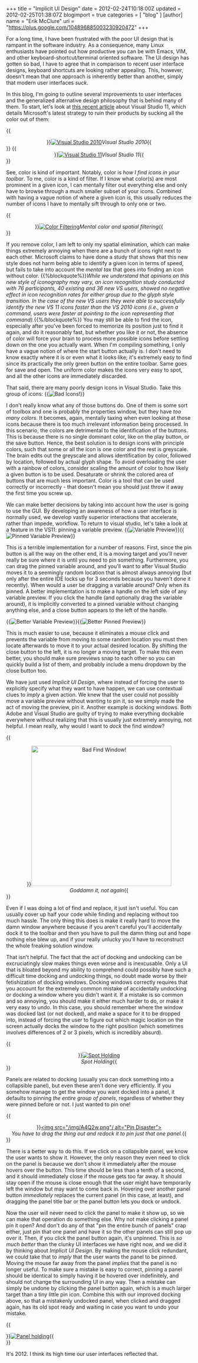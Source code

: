+++
title = "Implicit UI Design"
date = 2012-02-24T10:18:00Z
updated = 2012-02-25T01:38:07Z
blogimport = true 
categories = [ "blog" ]
[author]
	name = "Erik McClure"
	uri = "https://plus.google.com/104896885003230920472"
+++

For a long time, I have been frustrated with the poor UI design that is rampant in the software industry. As a consequence, many Linux enthusiasts have pointed out how productive you can be with Emacs, VIM, and other keyboard-shortcut/terminal oriented software. The UI design has gotten so bad, I have to agree that in comparison to recent user interface designs, keyboard shortcuts are looking rather appealing. This, however, doesn't mean that one approach is inherently better than another, simply that modern user interfaces *suck*. 

In this blog, I'm going to outline several improvements to user interfaces and the generalized alternative design philosophy that is behind many of them. To start, let's look at [this recent article](http://blogs.msdn.com/b/visualstudio/archive/2012/02/23/introducing-the-new-developer-experience.aspx) about Visual Studio 11, which details Microsoft's latest strategy to ruin their products by sucking all the color out of them: 

{{<div style="text-align:center;overflow:hidden;">}}<a href="http://blogs.msdn.com/cfs-file.ashx/__key/communityserver-blogs-components-weblogfiles/00-00-01-29-92-metablogapi/1667.dev10toolbars_5F00_4D41B521.png"><img src="http://blogs.msdn.com/cfs-file.ashx/__key/communityserver-blogs-components-weblogfiles/00-00-01-29-92-metablogapi/1667.dev10toolbars_5F00_4D41B521.png" alt="Visual Studio 2010" /></a><i>Visual Studio 2010</i>{{</div>}}
{{<div style="text-align:center;overflow:hidden;">}}<a href="http://blogs.msdn.com/cfs-file.ashx/__key/communityserver-blogs-components-weblogfiles/00-00-01-29-92-metablogapi/1667.dev10toolbars_5F00_4D41B521.png"><img src="http://blogs.msdn.com/cfs-file.ashx/__key/communityserver-blogs-components-weblogfiles/00-00-01-29-92-metablogapi/8117.dev11toolbars_5F00_2190EB25.png" alt="Visual Studio 11" /></a><i>Visual Studio 11</i>{{</div>}}

See, color is kind of important. Notably, color is *how I find icons in your toolbar*. To me, color is a kind of filter. If I know what color(s) are most prominent in a given icon, I can mentally filter out everything else and only have to browse through a much smaller subset of your icons. Combined with having a vague notion of where a given icon is, this usually reduces the number of icons I have to mentally sift through to only one or two.  

{{<div style="text-align:center;overflow:hidden;">}}<a href="/img/qem4h.png"><img src="/img/qem4h.png" alt="Color Filtering" /></a><i>Mental color and spatial filtering</i>{{</div>}}

If you remove color, I am left to only my spatial elimination, which can make things extremely annoying when there are a bunch of icons right next to each other. Microsoft claims to have done a study that shows that this new style does not harm being able to identify a given icon in terms of speed, but fails to take into account the *mental tax* that goes into finding an icon without color.  {{%blockquote%}}*While we understand that opinions on this new style of iconography may vary, an icon recognition study conducted with 76 participants, 40 existing and 36 new VS users, showed no negative effect in icon recognition rates for either group due to the glyph style transition. In the case of the new VS users they were able to successfully identify the new VS 11 icons faster than the VS 2010 icons (i.e., given a command, users were faster at pointing to the icon representing that command).*{{%/blockquote%}} You may still be able to find the icon, especially after you've been forced to memorize its position just to find it again, and do it reasonably fast, but whether you like it or not, the absence of color will force your brain to process more possible icons before settling down on the one you actually want. When I'm compiling something, I only have a vague notion of where the start button actually is. I don't need to know exactly where it is or even what it looks like; it's extremely easy to find since its practically the only green button on the entire toolbar. Same goes for save and open. The uniform color makes the icons very easy to spot, and all the other icons are immediately discarded. 

That said, there are many poorly design icons in Visual Studio. Take this group of icons: 
{{<img src="/img/mIcIL.png" alt="Bad Icons!">}}

I don't really know what any of those buttons do. One of them is some sort of toolbox and one is probably the properties window, but they have *too many colors*. It becomes, again, mentally taxing when even looking at those icons because there is too much irrelevant information being processed. In this scenario, the colors are detrimental to the identification of the buttons. This is because there is no single dominant color, like on the play button, or the save button. Hence, the best solution is to design icons with principle colors, such that some or all the icon is one color and the rest is greyscale. The brain edits out the greyscale and allows identification by color, followed by location, followed by actual glyph shape. To avoid overloading the user with a rainbow of colors, consider scaling the amount of color to how likely a given button is to be used. Desaturate or shrink the colored area of buttons that are much less important. Color is a tool that can be used correctly or incorrectly - that doesn't mean you should just throw it away the first time you screw up. 

We can make better decisions by taking into account how the user is going to use the GUI. By developing an awareness of how a user interface is normally used, we develop vastly superior interactions that accelerate, rather than impede, workflow. To return to visual studio, let's take a look at a feature in the VS11: pinning a variable preview. 
{{<img src="/img/c6j3X.png" alt="Variable Preview">}}{{<img src="/img/fskyt.png" alt="Pinned Variable Preview">}}

This is a terrible implementation for a number of reasons. First, since the pin button is all the way on the other end, it is a moving target and you'll never really be sure where it is until you need to pin something. Furthermore, you can drag the pinned variable around, and you'll want to after Visual Studio moves it to a seemingly random location that is almost always annoying (but only after the entire IDE locks up for 3 seconds because you haven't done it recently). When would a user be dragging a variable around? Only when its pinned. A better implementation is to make a handle on the left side of any variable preview. If you click the handle (and optionally drag the variable around), it is implicitly converted to a pinned variable without changing anything else, and a close button appears to the left of the handle. 

{{<img src="/img/yXQ12.png" alt="Better Variable Preview" >}}{{<img src="/img/YOXVA.png" alt="Better Pinned Preview" >}}

This is much easier to use, because it eliminates a mouse click and prevents the variable from moving to some random location you must then locate afterwards to move it to your actual desired location. By shifting the close button to the left, it is no longer a moving target. To make this even better, you should make sure previews snap to each other so you can quickly build a list of them, and probably include a menu dropdown by the close button too. 

We have just used *Implicit UI Design*, where instead of forcing the user to explicitly specify what they want to have happen, we can use contextual clues to *imply* a given action. We knew that the user could not possibly move a variable preview without wanting to pin it, so we simply made the act of moving the preview, pin it. Another example is docking windows. Both Adobe and Visual Studio are guilty of trying to make everything dockable everywhere without realizing that this is usually just extremely annoying, not helpful. I mean really, why would I want to *dock* the find window? 

{{<div style="text-align:center;overflow:hidden;">}}<a href="/img/odtyz.png"><img style="height:380px" src="/img/odtyz.png" alt="Bad Find Window!" /></a></br><i>Goddamn it, not again</i>{{</div>}}

Even if I was doing a lot of find and replace, it just isn't useful. You can usually cover up half your code while finding and replacing without too much hassle. The only thing this does is make it really hard to move the damn window anywhere because if you aren't careful you'll accidentally dock it to the toolbar and then you have to pull the damn thing out and hope nothing else blew up, and if your really unlucky you'll have to reconstruct the whole freaking solution window. 

That isn't helpful. The fact that the act of docking and undocking can be excruciatingly slow makes things even worse and is inexcusable. Only a UI that is bloated beyond my ability to comprehend could possibly have such a difficult time docking and undocking things, no doubt made worse by their fetishization of docking windows. Docking windows correctly requires that you account for the extremely common mistake of accidentally undocking or docking a window where you didn't want it. If a mistake is so common and so annoying, you should make it either much harder to do, or make it very easy to undo. In this case, you should remember where the window was docked last (or not docked), and make a space for it to be dropped into, instead of forcing the user to figure out which magic location on the screen actually docks the window to the right position (which sometimes involves differences of 2 or 3 pixels, which is incredibly absurd). 

{{<div style="text-align:center;overflow:hidden">}}<a href="/img/ZKhiJ.png"><img src="/img/ZKhiJ.png" alt="Spot Holding"></a><br/><i>Spot Holding</i>{{</div>}}

Panels are related to docking (usually you can dock something into a collapsible panel), but even these aren't done very efficiently. If you somehow manage to get the window you want docked into a panel, it defaults to pinning *the entire group of panels*, regardless of whether they were pinned before or not. I just wanted to pin one! 

{{<div style="text-align:center;overflow:hidden">}}<a href="/img/A4Q2w.png"><img src="/img/A4Q2w.png"/ alt="Pin Disaster"></a><br/><i>You have to drag the thing out and redock it to pin just that one panel.</i>{{</div>}}

There is a better way to do this. If we click on a collapsible panel, we know the user wants to show it. However, the only reason they even need to click on the panel is because we don't show it immediately after the mouse hovers over the button. This time should be less than a tenth of a second, and it should immediately close if the mouse gets too far away. It should stay open if the mouse is close enough that the user might have temporarily left the window but may want to come back in. Hovering over another panel button *immediately* replaces the current panel (in this case, at least), and dragging the panel title bar or the panel button lets you dock or undock. 

Now the user will never need to click the panel to make it show up, so we can make that operation do something else. Why not make clicking a panel pin it open? And don't do any of that "pin the entire bunch of panels" crap either, just pin that one panel and have it so the other panels can still pop up over it. Then, if you click the panel button again, it's unpinned. This is *so much better* than the clunky UI interfaces we have right now, and we did it by thinking about *Implicit UI Design*. By making the mouse click redundant, we could take that to *imply* that the user wants the panel to be pinned. Moving the mouse far away from the panel *implies* that the panel is no longer useful. To make sure a mistake is easy to correct, pinning a panel should be identical to simply having it be hovered over indefinitely, and should not change the surrounding UI in any way. Then a mistake can simply be undone by clicking the panel button again, which is a much larger target than a tiny little pin icon. Combine this with our improved docking above, so that a mistakenly undocked panel, when clicked and dragged again, has its old spot ready and waiting in case you want to undo your mistake. 

{{<div style="overflow:hidden">}}<a href="/img/1j4kq.png"><img src="/img/1j4kq.png" alt="Panel holding" /></a>{{</div>}}

It's 2012. I think its high time our user interfaces reflected that.
